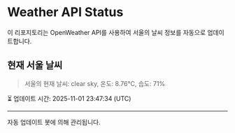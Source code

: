 
# Weather API Status

이 리포지토리는 OpenWeather API를 사용하여 서울의 날씨 정보를 자동으로 업데이트합니다.

## 현재 서울 날씨
> 서울의 현재 날씨: clear sky, 온도: 8.76°C, 습도: 71%

⏳ 업데이트 시간: 2025-11-01 23:47:34 (UTC)

---
자동 업데이트 봇에 의해 관리됩니다.
